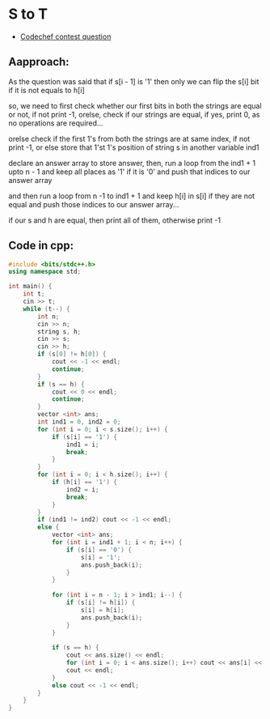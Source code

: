 # S to T
- [Codechef contest question](https://www.codechef.com/problems/STOT)
## Aapproach:
As the question was said that if s[i - 1] is '1' then only we can flip the s[i] bit if it is not equals to h[i]

so, we need to first check whether our first bits in both the strings are equal or not, if not print -1, orelse, check if our strings are equal, if yes, print 0, as no operations are required...

orelse check if the first 1's from both the strings are at same index, if not print -1, or else store that 1'st 1's position of string s in another variable ind1

declare an answer array to store answer, then, run a loop from the ind1 + 1 upto n - 1 and keep all places as '1' if it is '0' and push that indices to our answer array

and then run a loop from n -1 to ind1 + 1 and keep h[i] in s[i] if they are not equal and push those indices to our answer array...

if our s and h are equal, then print all of them, otherwise print -1
## Code in cpp:
```cpp
#include <bits/stdc++.h>
using namespace std;

int main() {
    int t;
    cin >> t;
    while (t--) {
        int n;
        cin >> n;
        string s, h;
        cin >> s;
        cin >> h;
        if (s[0] != h[0]) {
            cout << -1 << endl;
            continue;
        }
        if (s == h) {
            cout << 0 << endl;
            continue;
        }
        vector <int> ans;
        int ind1 = 0, ind2 = 0;
        for (int i = 0; i < s.size(); i++) {
            if (s[i] == '1') {
                ind1 = i;
                break;
            }
        }
        for (int i = 0; i < h.size(); i++) {
            if (h[i] == '1') {
                ind2 = i;
                break;
            }
        }
        if (ind1 != ind2) cout << -1 << endl;
        else {
            vector <int> ans;
            for (int i = ind1 + 1; i < n; i++) {
                if (s[i] == '0') {
                    s[i] = '1';
                    ans.push_back(i);
                }
            }
            
            for (int i = n - 1; i > ind1; i--) {
                if (s[i] != h[i]) {
                    s[i] = h[i];
                    ans.push_back(i);
                }
            }
            
            if (s == h) {
                cout << ans.size() << endl;
                for (int i = 0; i < ans.size(); i++) cout << ans[i] << " ";
                cout << endl;
            }
            else cout << -1 << endl;
        }
    }
}
```
